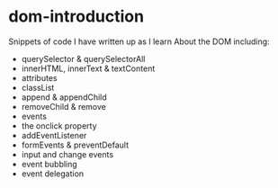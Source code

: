# dom-introduction
Snippets of code I have written up as I learn About the DOM including:

- querySelector & querySelectorAll
- innerHTML, innerText & textContent
- attributes
- classList
- append & appendChild
- removeChild & remove
- events
- the onclick property
- addEventListener
- formEvents & preventDefault
- input and change events
- event bubbling
- event delegation

